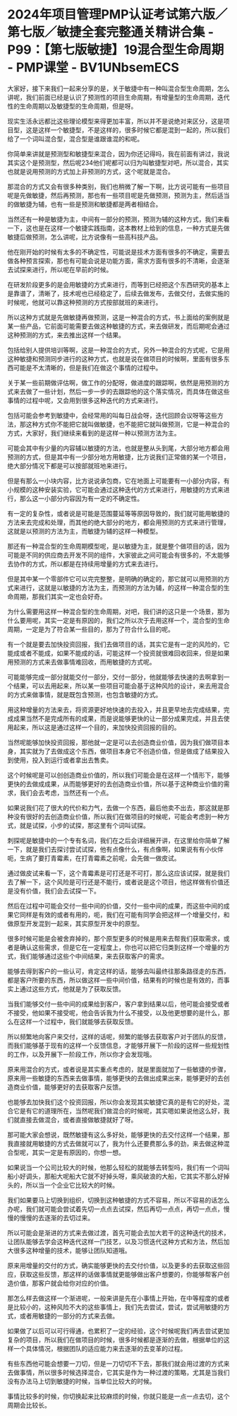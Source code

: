 # 2024年项目管理PMP认证考试第六版／第七版／敏捷全套完整通关精讲合集 - P99：【第七版敏捷】19混合型生命周期 - PMP课堂 - BV1UNbsemECS

大家好，接下来我们一起来分享的是，关于敏捷中有一种叫混合型生命周期，怎么讲呢，我们前面已经是认识了预测性的项目生命周期，有增量型的生命周期，迭代性的生命周期以及敏捷型的生命周期，但是呀。

现实生活永远都比这些理论模型来得更加丰富，所以并不是说绝对来区分，这是项目型，这是这样一个敏捷型，不是这样的，很多时候它都是混到一起的，所以我们给了一个词叫混合型，混合型是谁跟谁混的和呢。

你简单来讲就是预测型和敏捷型来混合，因为你还记得吗，我在前面有讲过，我说其实这个是预测型，然后呢234他们呢都可以归为叫敏捷型对吧，所以混合，其实也就是说用预测的方式加上非预测的方式，这个呢就是混合。

那混合的方式又会有很多种类别，我们也稍微了解一下啊，比方说可能有一些项目呢是先做敏捷，然后再预测，那也有一些项目呢是先做预测，预测为主，然后适当的做敏捷为辅，也有一些是预测和敏捷都是两者相结合。

当然还有一种是敏捷为主，中间有一部分的预测，预测为辅的这种方式，我们来看一下，这也是在这样一个敏捷实践指南，这本教材上给到的信息，一种方式是先做敏捷后做预测，怎么讲呢，比方说像有一些高科技产品。

他在刚开始的时候有太多的不确定性，可能说是技术方面有很多的不确定，需要去做各种预言探索，那也有可能会说是功能方面，需求方面有很多的不清晰，会逐渐去试探来进行，所以呢在早前的时候。

在研发阶段更多的是会用敏捷的方式来进行，而等到已经把这个东西研究的基本上是靠谱了，清晰了，技术呢也已经稳定了，后续去做发布，去做交付，去做实施的时候呢，他就可以靠这种预测的方式按部就班的来进行。

所以这种方式就是先做敏捷再做预测，这是一种混合的方式，书上面给的案例就是某一些产品，它前面可能需要去做这种敏捷的方式，来去做研发，而后期呢会通过这种预测的方式，来去推出这样一个结果。

包括给别人提供培训等啊，这是一种混合的方式，另外一种混合的方式呢，它是用这种敏捷和预测同步进行的这种方式，也就是说在做项目的时候啊，里面有很多东西可能是不太清晰的，但是我们在做这个事情的过程中。

关于某一些前期做评估啊，做工作的分配呀，做进度的跟踪啊，依然是用预测的方式来去做了一些计划，然后一步一步的去跟踪他的这个落实情况，而具体在做这些事情的过程中呢，又会用到很多这种迭代的方式来进行。

包括可能会参考到敏捷中，会经常用的叫每日战会呀，迭代回顾会议呀等这些方法，那这种方式你不能把它就叫做敏捷，也不能把它就叫做预测，它是一种混合的方式，大家好，我们继续来看到的是这样一种以预测方法为主。

可能会其中有少量的内容辅以敏捷的方法，也就是整从头到尾，大部分地方都会用预测的方式，但是其中有一少部分地方用敏捷，比方说我们正常做的某一个项目，绝大部分情况下都是可以按部就班地来进行。

但是有那么一小块内容，比方说说承包商，它在地面上可能要有一小部分内容，有小规模的这种安装实验，它可能会通过这种迭代的方式来进行，用敏捷的方式来进行，那么这一小部分内容因为有一定的不确定性。

有一定的复杂性，或者说是可能是范围蔓延等等原因导致的，我们就可能用敏捷的方法来去完成和处理，而其他的绝大部分的地方，都会用预测的方式来进行管理，这就是以预测的方法为主，而敏捷为辅的这样一种模型。

那还有一种混合型的生命周期模型呢，是以敏捷为主，就是整个做项目的话，因为可能是不同的供应商去开发不同的组件，大家彼此之间可能会有很多的，不太能够去协作的方式，所以都是在持续用增量的方式来去进行。

但是其中某一个零部件它可以完完整整，是明确的确定的，那它就可以用预测的方式来进行，这就是以敏捷的方法为主，而预测的方法为辅，的这样一种混合型的生命周期，那我们其实一定也会好奇。

为什么需要用这样一种混合型的生命周期，对吧，我们讲的这只是一个场景，那为什么要用呢，其实一定是有原因的，我们之所以次于去用这样一个，混合型的生命周期，一定是为了符合某一些目的，那为了符合什么目的呢。

有一个就是要去加快投资回报，我们去做项目的话，其实它是有一定的风险的，它能成或者不能成，如果不能成的话，可能这样一个投资就很难回收回来，但是如果用预测的方式来去做事情难回收，而用敏捷的方式呢。

可能能够完成一部分就能交付一部分，交付一部分，他就能够去快速的去啊拿到一个结果，可以去用起来，所以某一些项目可能会基于这种风险的设计，来去用混合的方式来做事情，就是既包含预测，也包含敏捷的方式。

用这种增量的方法来去，将资源更好地快速的去投入，并且更早地去完成结果，完成成果当然不是完成所有的成果，而是说能够更快的让一部分成果完成，并且去使用起来，所以这是通过这样一个目的，来加快投资回报的目的。

当然呢能够加快投资回报，那他就一定是可以去创造商业价值，因为我们做项目本身，其实就为了去做成这个东西，做项目本身它不创造价值，但是做成了结果投入到使用，投入到运行或者拿出去售卖。

这个时候呢是可以创创造商业价值的，所以我们可能会是在这样一个情形下，能够更快的去做成成果，从而能够更好的去创造商业价值，所以基于这种商业价值的需求，我们会去考虑，当然还有一个点。

如果说我们花了很大的代价和力气，去做一个东西，最后他卖不出去，那这就是那种没有很好的去创造商业价值，所以我们在做项目的时候呢，可能会考虑到一种方式，就是试探，小步的试探，那这里有个词叫试探。

刺探呢是敏捷中的一个专有名词，我们在之后会详细展开讲，在这里给你简单了解一下，就是我们去探讨尝试试探，他有点像什么，有点像啊，如果说有有小伙伴呃，生病了要打青霉素，在打青霉素之前呢，会先做一做皮试。

通过做皮试来看一下，这个青霉素是可打还是不可打，那么这应该试探，就是我们去了解一下，这个风险是可行还是不能行，或者说是这个项目，他这样做有价值还是没有价值，我们会去试探一下。

然后在过程中可能会交付一些中间的价值，交付一些中间的成果，而这些中间的成果它同样是有效的或者有用的，呃，我们在可能有同学会把这样一个增量交付，和做原型开发混到一起来，其实原型开发中的原型。

很多时候可能是会被舍弃掉的，那个原型更多的时候是用来去帮我们获取需求，或者是确认这些需求，但是它在一定程度上，你也可以把它归类到这样一个增量的方式，我们能够通过这些个中间结果，来去获取客户的需求。

能够去得到客户的一些认可，肯定这样的话，能够去叫最终往那条路径走的东西，都是客户所要的东西，所以做这样一些中间价值，结果有的时候也是有效的，而事实上通过这些方式，他就是为了获取反馈。

当我们能够交付一些中间的成果给到客户，客户拿到结果以后，他可能会接受或者不接受，他如果不接受呢，他会告诉我为什么不接受，以及他更想要的是什么，那么在这样一个过程中，我们就能够去获取反馈。

所以频繁地向客户来交付，这样的话呢，频繁的能够去获取客户对于团队的反馈，而我们能够基于现有的这样一个反馈信息，才能够开展下一阶段的这样一些规划性的工作，以及开展下一阶段工作，所以你才会发现哦。

原来用混合的方式，或者说是其实重点考虑的，就是里面就加了一些敏捷的步骤，原来用一些敏捷的东西来去做事情，能够更快的去做出成果出来，能够更好的去创造商业价值，能够更好的去获取客户反馈。

也能够去加快我们这个投资回报，所以你会发现其实敏捷它真的是有它的好处，混合它是有它的道理所在，当然呢我们做混合的时候呢，其实嗯如果说他这么好，我们就直接去做混合，或者直接做敏捷就好了呀。

那可能大家会想说，既然敏捷有这么多好处，能够更快的去交付这样一个结果，那我直接就用敏捷的方式去做就可以了，我为什么还要费那么多的劲，来去做这种混合型呢，其实一定是有原因的，你想一想。

如果说当一个公司比较大的时候，他那么轻松的就能够去转型吗，我们有一个词叫船小好调头，那船大呢船大它就不好掉头呀，乘风破浪的大船，它其实不那么好掉头的，所以当一个企业它比较大的时候。

我们如果要马上切换到组织，切换到这种敏捷的方式不容易，所以不容易的话怎么办呢，我们就可能会尝试着先切一点点去试探，然后再切一点点，再切一点点，慢慢的慢慢的去逐渐的去切过来。

所以可能会是渐进的方式来去做过渡，首先可能会去加大若干的这种迭代的技术，让团队能够去学会这种迭代这样一门技艺，以及习惯迭代这种方式和方法，然后加大很多这种增量的技术，能够让团队知道哦。

原来用增量的交付的方式，确实能够更快的去交付价值，以及更多的去获取这些回应，获取这些反馈，那这样的话做事情就更能够做出客户想要的，你能够帮客户创造价值，那客户就会给你对应的价值。

那怎么样去做这样一个渐进呢，一般来讲是先在小事情上开始，在中等程度的或者是比较小的，这种风险不大的这些事情上，我们先去尝试，尝试，尝试用敏捷的方式，或者用敏捷的一部分的方式来去做。

如果做了以后可以可行得通，也累积了一定的经验，这个时候呢我们再去尝试更加复杂的项目，所以我们在做项目的时候，很多时候都是逐渐的去做，根据单位的这样一个具体情况，根据团队的适应能力来去逐渐的去变革的过程。

有些东西他可能会想要一刀切，但是一刀切切不下去，那我们就会用过渡的方式来去做事情，所以很多时候选择混合，它其实是作为一种过渡的策略，尤其是当我们没有办法马上切到敏捷的时候，当单位比较大的时候。

事情比较多的时候，你切换起来比较麻烦的时候，你就只能是一点一点去切，这个周期会比较长。